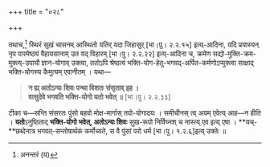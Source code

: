 +++
title = "०२८"

+++

तथाच,[^३६] स्थिरं सुखं चासनम् आस्थितो यतिर् यदा जिहासुर् [भा।पु। २.२.१५] इत्य्-आदिना, यदि प्रयास्यन् नृप पारमेष्ठ्यं वैहायसानाम् उत यद् विहारम् [भा।पु। २.२.२२] इत्य्-आदिना च, क्रमेण सद्यो-मुक्ति-क्रम-मुक्त्य्-उपायौ ज्ञान-योगाव् उक्त्वा, ततोऽपि श्रेष्ठत्वं भक्ति-योग-हेतु-भगवद्-अर्पित-कर्मणोऽप्युक्त्वा साक्षाद् भक्ति-योगस्य कैमुत्यम् एवानीतम् । यथा—

[^३६]:
    अनन्तरं (य)



> **न ह्य् अतोऽन्यः शिवः पन्था विशतः संसृताव् इह ।**  
> **वासुदेवे भगवति भक्ति-योगो यतो भवेत् ॥** [भा।पु। २.२.३३]

टीका च—सन्ति संसरतः पुंसो बहवो मोक्ष-मार्गास् तपो-योगादयः । समीचीनस् त्व् अयम् एवेत्य् आह—न हीति । **यतो**ऽनुष्ठिताद् **भक्ति-योगो भवेत्, अतोऽन्यः शिवः** सुख-रूपो निर्विघ्नश् च नास्त्य् एव इत्य् एषा । **यच्-**छब्देनात्र भगवत्-सन्तोषार्थकं कर्मोच्यते, स वै पुंसां परो धर्म [भा।पु। १.२.६]इत्य् उक्तेः ॥
